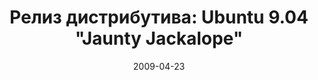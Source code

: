 ---
layout: post
title: "Релиз дистрибутива: Ubuntu 9.04 \"Jaunty Jackalope\""
date: 2009-04-23   
---